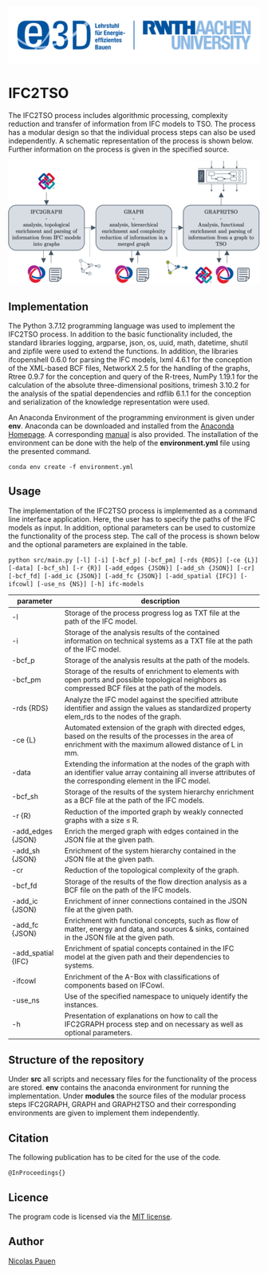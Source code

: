 ![RWTH Aachen University, E3D](assets/E3D_Logo.png)

# IFC2TSO

The IFC2TSO process includes algorithmic processing, complexity reduction and transfer of information from IFC models to TSO. The process has a modular design so that the individual process steps can also be used independently. A schematic representation of the process is shown below. Further information on the process is given in the specified source.


![IFC2TSO](assets/IFC2TSO.png?raw=true "Process of algorithmic processing, complexity reduction and information transfer from IFC to TSO.")


## Implementation
The Python 3.7.12 programming language was used to implement the IFC2TSO process. In addition to the basic functionality included, the standard libraries logging, argparse, json, os, uuid, math, datetime, shutil and zipfile were used to extend the functions. In addition, the libraries ifcopenshell 0.6.0 for parsing the IFC models, lxml 4.6.1 for the conception of the XML-based BCF files, NetworkX 2.5 for the handling of the graphs, Rtree 0.9.7 for the conception and query of the R-trees, NumPy 1.19.1 for the calculation of the absolute three-dimensional positions, trimesh 3.10.2 for the analysis of the spatial dependencies and rdflib 6.1.1 for the conception and serialization of the knowledge representation were used.

An Anaconda Environment of the programming environment is given under **env**. Anaconda can be downloaded and installed from the [Anaconda Homepage](https://www.anaconda.com/products/distribution). A corresponding [manual](https://docs.anaconda.com/anaconda/install/) is also provided. The installation of the environment can be done with the help of the **environment.yml** file using the presented command.

```
conda env create -f environment.yml
```
## Usage

The implementation of the IFC2TSO process is implemented as a command line interface application. Here, the user has to specify the paths of the IFC models as input. In addition, optional parameters can be used to customize the functionality of the process step. The call of the process is shown below and the optional parameters are explained in the table.

```
python src/main.py [-l] [-i] [-bcf_p] [-bcf_pm] [-rds {RDS}] [-ce {L}] [-data] [-bcf_sh] [-r {R}] [-add_edges {JSON}] [-add_sh {JSON}] [-cr] [-bcf_fd] [-add_ic {JSON}] [-add_fc {JSON}] [-add_spatial {IFC}] [-ifcowl] [-use_ns {NS}] [-h] ifc-models
```
|      parameter |description           		 |
|----------------|--------------------------------------|
|-l|Storage of the process progress log as TXT file at the path of the IFC model.       |        
|-i          |Storage of the analysis results of the contained information on technical systems as a TXT file at the path of the IFC model.            |        
|-bcf_p          |Storage of the analysis results at the path of the models.|
|-bcf_pm         |Storage of the results of enrichment to elements with open ports and possible topological neighbors as compressed BCF files at the path of the models.|
|-rds {RDS}          |Analyze the IFC model against the specified attribute identifier and assign the values as standardized property elem_rds to the nodes of the graph.|
|-ce {L}         |Automated extension of the graph with directed edges, based on the results of the processes in the area of enrichment with the maximum allowed distance of L in mm.|
|-data         |Extending the information at the nodes of the graph with an identifier value array containing all inverse attributes of the corresponding element in the IFC model.|
|-bcf_sh  |Storage of the results of the system hierarchy enrichment as a BCF file at the path of the IFC models.|
|-r {R} |Reduction of the imported graph by weakly connected graphs with a size ≤ R.|
|-add_edges {JSON} |Enrich the merged graph with edges contained in the JSON file at the given path.|
|-add_sh {JSON}  |Enrichment of the system hierarchy contained in the JSON file at the given path.|
|-cr |Reduction of the topological complexity of the graph.|
|-bcf_fd  |Storage of the results of the flow direction analysis as a BCF file on the path of the IFC models.|
|-add_ic {JSON} |Enrichment of inner connections contained in the JSON file at the given path.|
|-add_fc {JSON} |Enrichment with functional concepts, such as flow of matter, energy and data, and sources & sinks, contained in the JSON file at the given path.|
|-add_spatial {IFC} |Enrichment of spatial concepts contained in the IFC model at the given path and their dependencies to systems.|
|-ifcowl |Enrichment of the A-Box with classifications of components based on IFCowl.|
|-use_ns |Use of the specified namespace to uniquely identify the instances.|
|-h         |Presentation of explanations on how to call the IFC2GRAPH process step and on necessary as well as optional parameters.|

## Structure of the repository

Under **src** all scripts and necessary files for the functionality of the process are stored. **env** contains the anaconda environment for running the implementation. Under **modules** the source files of the modular process steps IFC2GRAPH, GRAPH and GRAPH2TSO and their corresponding environments are given to implement them independently.

## Citation

The following publication has to be cited for the use of the code.
```
@InProceedings{}
```

## Licence

The program code is licensed via the [MIT license](LICENSE).

## Author

[Nicolas Pauen](https://www.e3d.rwth-aachen.de/cms/E3D/Der-Lehrstuhl/Team/Wissenschaftliche-Beschaeftigte/~tlpi/Nicolas-Pauen/)
